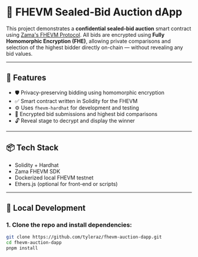 # 🔐 FHEVM Sealed-Bid Auction dApp

This project demonstrates a **confidential sealed-bid auction** smart contract using [Zama's FHEVM Protocol](https://docs.zama.ai/protocol). All bids are encrypted using **Fully Homomorphic Encryption (FHE)**, allowing private comparisons and selection of the highest bidder directly on-chain — without revealing any bid values.

---

## 🚀 Features

- 🛡️ Privacy-preserving bidding using homomorphic encryption
- ✅ Smart contract written in Solidity for the FHEVM
- ⚙️ Uses `fhevm-hardhat` for development and testing
- 🧪 Encrypted bid submissions and highest bid comparisons
- 🔓 Reveal stage to decrypt and display the winner

---

## 📦 Tech Stack

- Solidity + Hardhat
- Zama FHEVM SDK
- Dockerized local FHEVM testnet
- Ethers.js (optional for front-end or scripts)

---

## 🧪 Local Development

### 1. Clone the repo and install dependencies:

```bash
git clone https://github.com/tyleraz/fhevm-auction-dapp.git
cd fhevm-auction-dapp
pnpm install
